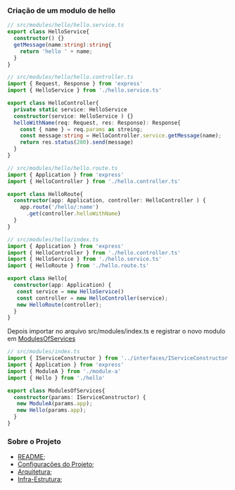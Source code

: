 ###  Criação de um modulo de hello
```ts
// src/modules/hello/hello.service.ts
export class HelloService{
  constructor() {}
  getMessage(name:string):string{
    return 'hello ' + name;
  }
}
```

```ts
// src/modules/hello/hello.controller.ts
import { Request, Response } from 'express'
import { HelloService } from './hello.service.ts'

export class HelloController{
  private static service: HelloService
  constructor(service: HelloService ) {}
  helloWithName(req: Request, res: Response): Response{
    const { name } = req.params as streing;
    const message:string = HelloController.service.getMessage(name);
    return res.status(200).send(message)
  }
}
```
```ts
// src/modules/hello/hello.route.ts
import { Application } from 'express'
import { HelloController } from './hello.controller.ts'

export class HelloRoute{
  constructor(app: Application, controller: HelloController ) {
    app.route('/hello/:name')
      .get(controller.helloWithName)
  }
}
```

```ts
// src/modules/hello/index.ts
import { Application } from 'express'
import { HelloController } from './hello.controller.ts'
import { HelloService } from './hello.service.ts'
import { HelloRoute } from './hello.route.ts'

export class Hello{
  constructor(app: Application) {
   const service = new HelloService()
   const controller = new HelloController(service);
   new HelloRoute(controller);
  }
}
```

Depois importar no arquivo src/modules/index.ts e registrar o novo modulo em [ModulesOfServices](../src/modules/index.ts)
```ts
// src/modules/index.ts
import { IServiceConstructor } from '../interfaces/IServiceConstructor';
import { Application } from 'express'
import { ModuleA } from './module-a'
import { Hello } from './hello'

export class ModulesOfServices{
  constructor(params: IServiceConstructor) {
   new ModuleA(params.app);
   new Hello(params.app);
  }
}
```

### Sobre o Projeto
- [README](../README.md);
- [Configurações do Projeto](DEPENDENCIAS.md);
- [Arquitetura](ARQUITETURA.md);
- [Infra-Estrutura](INFRA.md);